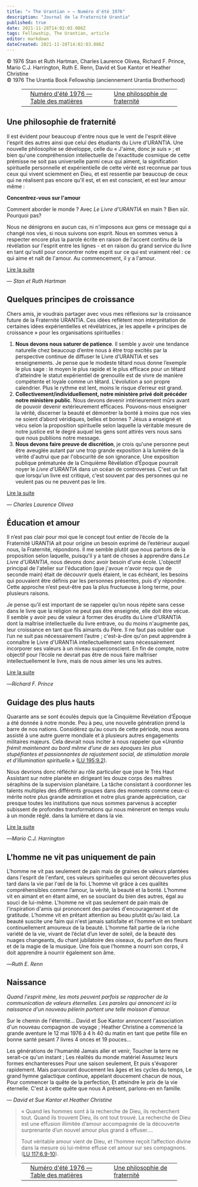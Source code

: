 ```yaml
---
title: "« The Urantian » — Numéro d'été 1976"
description: "Journal de la Fraternité Urantia"
published: true
date: 2021-11-28T14:02:03.086Z
tags: Fellowship, The Urantian, article
editor: markdown
dateCreated: 2021-11-28T14:02:03.086Z
---
```


<p class="v-card v-sheet theme--light grey lighten-3 px-2">© 1976 Stan et Ruth Hartman, Charles Laurence Olivea, Richard F. Prince, Mario C.J. Harrington, Ruth E. Renn, David et Sue Kantor et Heather Christine<br>© 1976 The Urantia Book Fellowship (anciennement Urantia Brotherhood)</p>
<figure class="table chapter-navigator">
  <table>
    <tbody>
      <tr>
        <td>
        </td>
        <td>
        <a href="/fr/index/articles_the_urantian#numéro-d'été-1976">
          <span class="mdi mdi-book-open-variant"></span><span class="pl-2">Numéro d'été 1976 — Table des matières</span>
        </a>
        </td>
        <td>
        <a href="/fr/article/Stan_and_Ruth_Hartman/A_Philosophy_Of_Brotherhood">
          <span class="pr-2">Une philosophie de fraternité</span><span class="mdi mdi-arrow-right-drop-circle"></span>
        </a>
        </td>
      </tr>
    </tbody>
  </table>
</figure>



## Une philosophie de fraternité

Il est évident pour beaucoup d'entre nous que le vent de l'esprit élève l'esprit des autres ainsi que celui des étudiants du Livre d'URANTIA. Une nouvelle philosophie se développe, celle du « J'aime, donc je suis » ; et bien qu'une compréhension intellectuelle de l'exactitude cosmique de cette prémisse ne soit pas universelle parmi ceux qui aiment, la signification spirituelle personnelle et expérientielle de cette vérité est reconnue par tous ceux qui vivent sciemment en Dieu, et est ressentie par beaucoup de ceux qui ne réalisent pas encore qu'Il est, et en est conscient, et est leur amour même :

**Concentrez-vous sur l'amour**

Comment aborder le monde ? Avec _Le Livre d'URANTIA_ en main ? Bien sûr. Pourquoi pas?

Nous ne dénigrons en aucun cas, ni n'imposons aux gens ce message qui a changé nos vies, si nous suivons son esprit. Nous en sommes venus à respecter encore plus la parole écrite en raison de l'accent continu de la révélation sur l'esprit entre les lignes - et en raison du grand service du livre en tant qu'outil pour concentrer notre esprit sur ce qui est vraiment réel : ce qui aime et naît de l'amour. Au commencement, il y a l'amour.

[Lire la suite](/fr/article/Stan_and_Ruth_Hartman/A_Philosophy_Of_Brotherhood)

— _Stan et Ruth Hartman_

## Quelques principes de croissance

Chers amis, je voudrais partager avec vous mes réflexions sur la croissance future de la Fraternité URANTIA. Ces idées reflètent mon interprétation de certaines idées expérientielles et révélatrices, je les appelle « principes de croissance » pour les organisations spirituelles :

1. **Nous devons nous saturer de patience**. Il semble y avoir une tendance naturelle chez beaucoup d’entre nous à être trop excités par la perspective continue de diffuser le Livre d’URANTIA et ses enseignements. Je pense que le modeste têtard nous donne l’exemple le plus sage : le moyen le plus rapide et le plus efficace pour un têtard d’atteindre le statut expérientiel de grenouille est de vivre de manière compétente et loyale comme un têtard. L'évolution a son propre calendrier. Plus le rythme est lent, moins le risque d’erreur est grand.
2. **Collectivement/individuellement, notre ministère privé doit précéder notre ministère public**. Nous devons devenir intérieurement mûrs avant de pouvoir devenir extérieurement efficaces. Pouvons-nous enseigner la vérité, discerner la beauté et démontrer la bonté à moins que nos vies ne soient d’abord véridiques, belles et bonnes ? Jésus a enseigné et vécu selon la proposition spirituelle selon laquelle la véritable mesure de notre justice est le degré auquel les gens sont attirés vers nous sans que nous publiions notre message.
3. **Nous devons faire preuve de discrétion**, je crois qu'une personne peut être aveuglée autant par une trop grande exposition à la lumière de la vérité d'autrui que par l'obscurité de son ignorance. Une exposition publique prématurée de la Cinquième Révélation d’Époque pourrait noyer le _Livre d’URANTIA_ dans un océan de controverses. C'est un fait que lorsqu'un livre est critiqué, c'est souvent par des personnes qui ne veulent pas ou ne peuvent pas le lire.

[Lire la suite](/fr/article/Charles_Laurence_Olivea/Some_Principles_Of_Growth)

— _Charles Laurence Olivea_

## Éducation et amour

Il n’est pas clair pour moi que le concept tout entier de l’école de la Fraternité URANTIA ait pour origine un besoin exprimé de l’extérieur auquel nous, la Fraternité, répondons. Il me semble plutôt que nous partons de la proposition selon laquelle, puisqu'il y a tant de choses à apprendre dans _Le Livre d'URANTIA_, nous devons donc avoir besoin d'une école. L'objectif principal de l'atelier sur l'éducation (que j'avoue n'avoir reçu que de seconde main) était de découvrir quels étaient, le cas échéant, les besoins qui pouvaient être définis par les personnes présentes, puis d'y répondre. Cette approche n’est peut-être pas la plus fructueuse à long terme, pour plusieurs raisons.

Je pense qu’il est important de se rappeler qu’on nous répète sans cesse dans le livre que la religion ne peut pas être enseignée, elle doit être vécue. Il semble y avoir peu de valeur à former des érudits du Livre d'URANTIA dont la maîtrise intellectuelle du livre entrave, ou du moins n'augmente pas, leur croissance en tant que fils aimants du Père. Il ne faut pas oublier que l’un ne suit pas nécessairement l’autre ; c'est-à-dire qu'on peut apprendre à connaître le Livre d'URANTIA intellectuellement sans nécessairement incorporer ses valeurs à un niveau superconscient. En fin de compte, notre objectif pour l’école ne devrait pas être de nous faire maîtriser intellectuellement le livre, mais de nous aimer les uns les autres.

[Lire la suite](/fr/article/Richard_F_Prince/Education_And_Love)

—_Richard F. Prince_

## Guidage des plus hauts

Quarante ans se sont écoulés depuis que la Cinquième Révélation d’Époque a été donnée à notre monde. Peu à peu, une nouvelle génération prend la barre de nos nations. Considérez qu’au cours de cette période, nous avons assisté à une autre guerre mondiale et à plusieurs autres engagements militaires majeurs. Cela devrait nous inciter à nous rappeler que «_Urantia frémit maintenant au bord même d’une de ses époques les plus stupéfiantes et passionnantes de rajustement social, de stimulation morale et d’illumination spirituelle._» ([LU 195:9.2](/fr/The_Urantia_Book/195#p9_2)).

Nous devrions donc réfléchir au rôle particulier que joue le Très Haut Assistant sur notre planète en dirigeant les douze corps des maîtres séraphins de la supervision planétaire. La tâche consistant à coordonner les talents multiples des différents groupes dans des moments comme ceux-ci mérite notre plus grande admiration et notre plus grande appréciation, car presque toutes les institutions que nous sommes parvenus à accepter subissent de profondes transformations qui nous mèneront en temps voulu à un monde réglé. dans la lumière et dans la vie.

[Lire la suite](/fr/article/Mario_C_J_Harrington/Guidance_Of_The_Most_Highs)

—_Mario C.J. Harrington_

## L’homme ne vit pas uniquement de pain

L'homme ne vit pas seulement de pain mais de graines de valeurs plantées dans l'esprit de l'enfant, ces valeurs spirituelles qui seront découvertes plus tard dans la vie par l'œil de la foi. L’homme vit grâce à ces qualités compréhensibles comme l’amour, la vérité, la beauté et la bonté. L’homme vit en aimant et en étant aimé, en se souciant du bien des autres, égal au souci de lui-même. L'homme ne vit pas seulement de pain mais de l'inspiration d'amis qui prononcent des paroles d'encouragement et de gratitude. L’homme vit en prêtant attention au beau plutôt qu’au laid. La beauté suscite une faim qui n'est jamais satisfaite et l'homme vit en tombant continuellement amoureux de la beauté. L’homme fait partie de la riche variété de la vie, vivant de l’éclat d’un lever de soleil, de la beauté des nuages changeants, du chant jubilatoire des oiseaux, du parfum des fleurs et de la magie de la musique. Une fois que l’homme a nourri son corps, il doit apprendre à nourrir également son âme.

—_Ruth E. Renn_

## Naissance

_Quand l'esprit mène, les mots peuvent parfois se rapprocher de la communication de valeurs éternelles. Les paroles qui annoncent ici la naissance d'un nouveau pèlerin portent une telle moisson d'amour._

Sur le chemin de l'éternité... David et Sue Kantor annoncent l'association d'un nouveau compagnon de voyage ; Heather Christine a commencé la grande aventure le 12 mai 1976 à 4 h 40 du matin en tant que petite fille en bonne santé pesant 7 livres 4 onces et 19 pouces...

Les générations de l'humanité
Jamais aller et venir,
Toucher la terre ne serait-ce qu'un instant ;
Les réalités du monde matériel
Assumez leurs formes enchanteresses
Pour une saison seulement,
Et puis s'évaporer rapidement.
Mais parcourant doucement les âges et les cycles du temps,
Le grand hymne galactique continue, appelant doucement chacun de nous,
Pour commencer la quête de la perfection, Et atteindre le prix de la vie éternelle.
C'est à cette quête que nous
A présent, parlons-en en famille.

— _David et Sue Kantor et Heather Christine_

> « Quand les hommes sont à la recherche de Dieu, ils recherchent tout. Quand ils trouvent Dieu, ils ont tout trouvé. La recherche de Dieu est une effusion illimitée d’amour accompagnée de la découverte surprenante d’un nouvel amour plus grand à effuser.... 
> 
> Tout véritable amour vient de Dieu, et l’homme reçoit l’affection divine dans la mesure où lui-même effuse cet amour sur ses compagnons. ([LU 117:6.9-10](/fr/The_Urantia_Book/117#p6_9)).





<figure class="table chapter-navigator">
  <table>
    <tbody>
      <tr>
        <td>
        </td>
        <td>
        <a href="/fr/index/articles_the_urantian#numéro-d'été-1976">
          <span class="mdi mdi-book-open-variant"></span><span class="pl-2">Numéro d'été 1976 — Table des matières</span>
        </a>
        </td>
        <td>
        <a href="/fr/article/Stan_and_Ruth_Hartman/A_Philosophy_Of_Brotherhood">
          <span class="pr-2">Une philosophie de fraternité</span><span class="mdi mdi-arrow-right-drop-circle"></span>
        </a>
        </td>
      </tr>
    </tbody>
  </table>
</figure>
